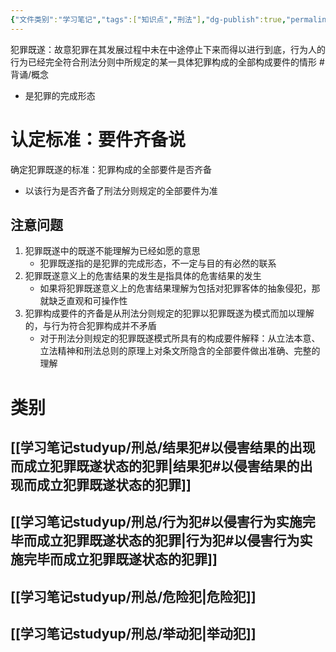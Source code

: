 ```yaml
---
{"文件类别":"学习笔记","tags":["知识点","刑法"],"dg-publish":true,"permalink":"/学习笔记studyup/刑总/犯罪既遂/","dgPassFrontmatter":true,"created":"2024-11-02T23:00:14.772+08:00","updated":"2024-11-03T00:31:45.951+08:00"}
---
```


犯罪既遂：故意犯罪在其发展过程中未在中途停止下来而得以进行到底，行为人的行为已经完全符合刑法分则中所规定的某一具体犯罪构成的全部构成要件的情形 #背诵/概念 
- 是犯罪的完成形态
# 认定标准：要件齐备说
确定犯罪既遂的标准：犯罪构成的全部要件是否齐备
- 以该行为是否齐备了刑法分则规定的全部要件为准
## 注意问题
1. 犯罪既遂中的既遂不能理解为已经如愿的意思
	- 犯罪既遂指的是犯罪的完成形态，不一定与目的有必然的联系
2. 犯罪既遂意义上的危害结果的发生是指具体的危害结果的发生
	- 如果将犯罪既遂意义上的危害结果理解为包括对犯罪客体的抽象侵犯，那就缺乏直观和可操作性
3. 犯罪构成要件的齐备是从刑法分则规定的犯罪以犯罪既遂为模式而加以理解的，与行为符合犯罪构成并不矛盾
	- 对于刑法分则规定的犯罪既遂模式所具有的构成要件解释：从立法本意、立法精神和刑法总则的原理上对条文所隐含的全部要件做出准确、完整的理解
# 类别
## [[学习笔记studyup/刑总/结果犯#以侵害结果的出现而成立犯罪既遂状态的犯罪\|结果犯#以侵害结果的出现而成立犯罪既遂状态的犯罪]]
## [[学习笔记studyup/刑总/行为犯#以侵害行为实施完毕而成立犯罪既遂状态的犯罪\|行为犯#以侵害行为实施完毕而成立犯罪既遂状态的犯罪]]
## [[学习笔记studyup/刑总/危险犯\|危险犯]]
## [[学习笔记studyup/刑总/举动犯\|举动犯]]
